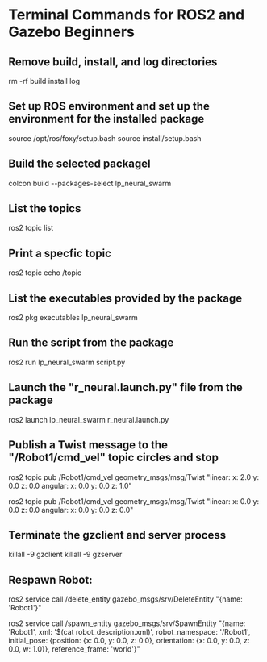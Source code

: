 # Terminal Commands for ROS2 and Gazebo Beginners

## Remove build, install, and log directories
rm -rf build install log

## Set up ROS environment and set up the environment for the installed package
source /opt/ros/foxy/setup.bash
source install/setup.bash

## Build the selected packagel
colcon build --packages-select lp_neural_swarm

## List the topics
ros2 topic list

## Print a specfic topic
ros2 topic echo /topic

## List the executables provided by the package
ros2 pkg executables lp_neural_swarm

## Run the script from the package
ros2 run lp_neural_swarm script.py

## Launch the "r_neural.launch.py" file from the package
ros2 launch lp_neural_swarm r_neural.launch.py

## Publish a Twist message to the "/Robot1/cmd_vel" topic circles and stop
ros2 topic pub /Robot1/cmd_vel geometry_msgs/msg/Twist "linear:
  x: 2.0
  y: 0.0
  z: 0.0
angular:
  x: 0.0
  y: 0.0
  z: 1.0"

ros2 topic pub /Robot1/cmd_vel geometry_msgs/msg/Twist "linear:
  x: 0.0
  y: 0.0
  z: 0.0
angular:
  x: 0.0
  y: 0.0
  z: 0.0"

## Terminate the gzclient and server process
killall -9 gzclient
killall -9 gzserver

## Respawn Robot:
ros2 service call /delete_entity gazebo_msgs/srv/DeleteEntity "{name: 'Robot1'}"

ros2 service call /spawn_entity gazebo_msgs/srv/SpawnEntity "{name: 'Robot1', xml: '$(cat robot_description.xml)', robot_namespace: '/Robot1', initial_pose: {position: {x: 0.0, y: 0.0, z: 0.0}, orientation: {x: 0.0, y: 0.0, z: 0.0, w: 1.0}}, reference_frame: 'world'}"
